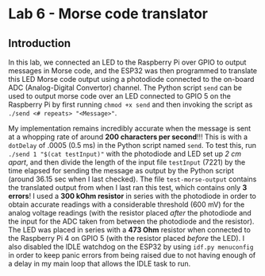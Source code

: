 # Lab 6 - Morse code translator
## Introduction
In this lab, we connected an LED to the Raspberry Pi over GPIO to output messages in Morse code, and the ESP32 was then programmed to translate this LED Morse code output using a photodiode connected to the on-board ADC (Analog-Digital Convertor) channel. The Python script `send` can be used to output morse code over an LED connected to GPIO 5 on the Raspberry Pi by first running `chmod +x send` and then invoking the script as `./send <# repeats> "<Message>"`.

My implementation remains incredibly accurate when the message is sent at a whopping rate of around **200 characters per second**!!! This is with a `dotDelay` of .0005 (0.5 ms) in the Python script named `send`. To test this, run `./send 1 "$(cat testInput)"` with the photodiode and LED set up *2 cm apart*, and then divide the length of the input file `testInput` (7221) by the time elapsed for sending the message as output by the Python script (around 36.15 sec when I last checked). The file `test-morse-output` contains the translated output from when I last ran this test, which contains only **3 errors**! I used a **300 kOhm resistor** in series with the photodiode in order to obtain accurate readings with a considerable threshold (600 mV) for the analog voltage readings (with the resistor placed _after_ the photodiode and the input for the ADC taken from between the photodiode and the resistor). The LED was placed in series with a **473 Ohm** resistor when connected to the Raspberry Pi 4 on GPIO 5 (with the resistor placed _before_ the LED). I also disabled the IDLE watchdog on the ESP32 by using `idf.py menuconfig` in order to keep panic errors from being raised due to not having enough of a delay in my main loop that allows the IDLE task to run.